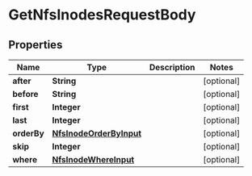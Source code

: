 

# GetNfsInodesRequestBody


## Properties

Name | Type | Description | Notes
------------ | ------------- | ------------- | -------------
**after** | **String** |  |  [optional]
**before** | **String** |  |  [optional]
**first** | **Integer** |  |  [optional]
**last** | **Integer** |  |  [optional]
**orderBy** | [**NfsInodeOrderByInput**](NfsInodeOrderByInput.md) |  |  [optional]
**skip** | **Integer** |  |  [optional]
**where** | [**NfsInodeWhereInput**](NfsInodeWhereInput.md) |  |  [optional]



